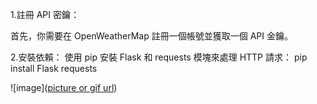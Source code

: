 1.註冊 API 密鑰：

首先，你需要在 OpenWeatherMap 註冊一個帳號並獲取一個 API 金鑰。


2.安裝依賴：
使用 pip 安裝 Flask 和 requests 模塊來處理 HTTP 請求：
pip install Flask requests



![image]([picture or gif url](https://github.com/ab15963qw/wat/blob/main/3%202024-09-23%20010439.png))
